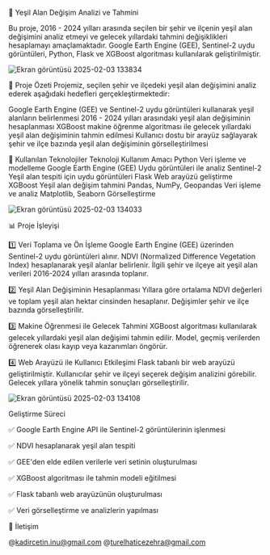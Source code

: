 🌿 Yeşil Alan Değişim Analizi ve Tahmini

Bu proje, 2016 - 2024 yılları arasında seçilen bir şehir ve ilçenin yeşil alan değişimini analiz etmeyi ve gelecek yıllardaki tahmini değişiklikleri hesaplamayı amaçlamaktadır. Google Earth Engine (GEE), Sentinel-2 uydu görüntüleri, Python, Flask ve XGBoost algoritması kullanılarak geliştirilmiştir.

![Ekran görüntüsü 2025-02-03 133834](https://github.com/user-attachments/assets/9ffad71c-28ad-401e-b90d-c9ea545edee1)

🚀 Proje Özeti
Projemiz, seçilen şehir ve ilçedeki yeşil alan değişimini analiz ederek aşağıdaki hedefleri gerçekleştirmektedir:

Google Earth Engine (GEE) ve Sentinel-2 uydu görüntüleri kullanarak yeşil alanların belirlenmesi
2016 - 2024 yılları arasındaki yeşil alan değişiminin hesaplanması
XGBoost makine öğrenme algoritması ile gelecek yıllardaki yeşil alan değişiminin tahmin edilmesi
Kullanıcı dostu bir arayüz sağlayarak şehir ve ilçe bazında yeşil alan değişiminin görselleştirilmesi

📌 Kullanılan Teknolojiler
Teknoloji	Kullanım Amacı
Python	Veri işleme ve modelleme
Google Earth Engine (GEE)	Uydu görüntüleri ile analiz
Sentinel-2	Yeşil alan tespiti için uydu görüntüleri
Flask	Web arayüzü geliştirme
XGBoost	Yeşil alan değişim tahmini
Pandas, NumPy, Geopandas	Veri işleme ve analiz
Matplotlib, Seaborn	Görselleştirme

![Ekran görüntüsü 2025-02-03 134033](https://github.com/user-attachments/assets/0882a74e-5105-4cc7-8257-20756eccf957)

📊 Proje İşleyişi

1️⃣ Veri Toplama ve Ön İşleme
Google Earth Engine (GEE) üzerinden Sentinel-2 uydu görüntüleri alınır.
NDVI (Normalized Difference Vegetation Index) hesaplanarak yeşil alanlar belirlenir.
İlgili şehir ve ilçeye ait yeşil alan verileri 2016-2024 yılları arasında toplanır.

2️⃣ Yeşil Alan Değişiminin Hesaplanması
Yıllara göre ortalama NDVI değerleri ve toplam yeşil alan hektar cinsinden hesaplanır.
Değişimler şehir ve ilçe bazında görselleştirilir.

3️⃣ Makine Öğrenmesi ile Gelecek Tahmini
XGBoost algoritması kullanılarak gelecek yıllardaki yeşil alan değişimi tahmin edilir.
Model, geçmiş verilerden öğrenerek olası kayıp veya kazanımları öngörür.

4️⃣ Web Arayüzü ile Kullanıcı Etkileşimi
Flask tabanlı bir web arayüzü geliştirilmiştir.
Kullanıcılar şehir ve ilçeyi seçerek değişim analizini görebilir.
Gelecek yıllara yönelik tahmin sonuçları görselleştirilir.

![Ekran görüntüsü 2025-02-03 134108](https://github.com/user-attachments/assets/1c12125a-2be6-4022-bdd6-d265d49ff69d)

Geliştirme Süreci

✅ Google Earth Engine API ile Sentinel-2 görüntülerinin işlenmesi

✅ NDVI hesaplanarak yeşil alan tespiti

✅ GEE'den elde edilen verilerle veri setinin oluşturulması

✅ XGBoost algoritması ile tahmin modeli eğitilmesi

✅ Flask tabanlı web arayüzünün oluşturulması

✅ Veri görselleştirme ve analizlerin yapılması

📩 İletişim

@kadircetin.inu@gmail.com @turelhaticezehra@gmail.com


